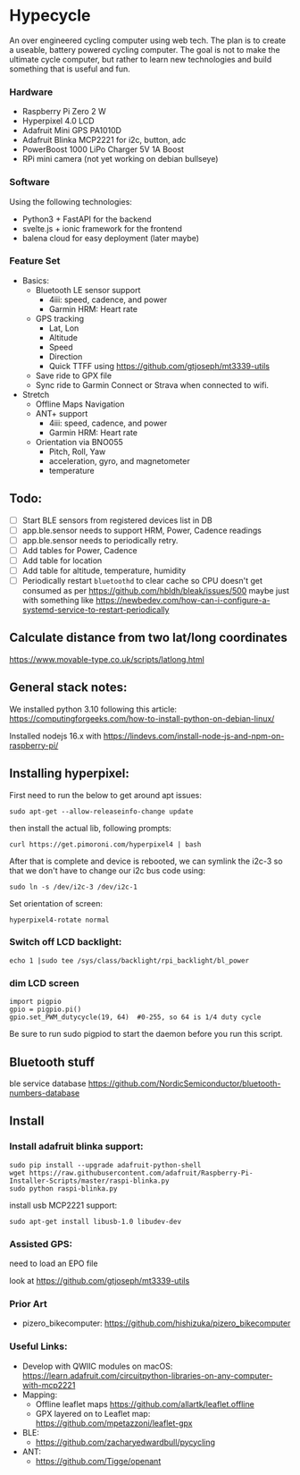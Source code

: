 # Hypecycle

An over engineered cycling computer using web tech. The plan is to create a useable, battery powered cycling computer. The goal is not to make the ultimate cycle computer, but rather to learn new technologies and build something that is useful and fun.

### Hardware
- Raspberry Pi Zero 2 W
- Hyperpixel 4.0 LCD
- Adafruit Mini GPS PA1010D
- Adafruit Blinka MCP2221 for i2c, button, adc
- PowerBoost 1000 LiPo Charger 5V 1A Boost
- RPi mini camera (not yet working on debian bullseye)

### Software
Using the following technologies:
- Python3 + FastAPI for the backend
- svelte.js + ionic framework for the frontend
- balena cloud for easy deployment (later maybe)

### Feature Set
- Basics:
    - Bluetooth LE sensor support
        - 4iii: speed, cadence, and power
        - Garmin HRM: Heart rate
    - GPS tracking
        - Lat, Lon
        - Altitude
        - Speed
        - Direction
        - Quick TTFF using https://github.com/gtjoseph/mt3339-utils 
    - Save ride to GPX file
    - Sync ride to Garmin Connect or Strava when connected to wifi.
- Stretch
    - Offline Maps Navigation
    - ANT+ support 
        - 4iii: speed, cadence, and power
        - Garmin HRM: Heart rate
    - Orientation via BNO055
        - Pitch, Roll, Yaw
        - acceleration, gyro, and magnetometer
        - temperature

## Todo:

- [ ] Start BLE sensors from registered devices list in DB
- [ ] app.ble.sensor needs to support HRM, Power, Cadence readings
- [ ] app.ble.sensor needs to periodically retry.
- [ ] Add tables for Power, Cadence
- [ ] Add table for location
- [ ] Add table for altitude, temperature, humidity
- [ ] Periodically restart `bluetoothd` to clear cache so CPU doesn't get consumed as per https://github.com/hbldh/bleak/issues/500 maybe just with something like https://newbedev.com/how-can-i-configure-a-systemd-service-to-restart-periodically

## Calculate distance from two lat/long coordinates
https://www.movable-type.co.uk/scripts/latlong.html

## General stack notes:

We installed python 3.10 following this article: https://computingforgeeks.com/how-to-install-python-on-debian-linux/

Installed nodejs 16.x with https://lindevs.com/install-node-js-and-npm-on-raspberry-pi/ 

## Installing hyperpixel:

First need to run the below to get around apt issues:
```
sudo apt-get --allow-releaseinfo-change update

```
then install the actual lib, following prompts:
```
curl https://get.pimoroni.com/hyperpixel4 | bash
```
After that is complete and device is rebooted, we can symlink the i2c-3 so that we don't have to change our i2c bus code using:
```
sudo ln -s /dev/i2c-3 /dev/i2c-1
```
Set orientation of screen:
```
hyperpixel4-rotate normal
```

### Switch off LCD backlight:
```
echo 1 |sudo tee /sys/class/backlight/rpi_backlight/bl_power
```

### dim LCD screen
```
import pigpio
gpio = pigpio.pi()
gpio.set_PWM_dutycycle(19, 64)  #0-255, so 64 is 1/4 duty cycle
```
Be sure to run sudo pigpiod to start the daemon before you run this script.

## Bluetooth stuff

ble service database https://github.com/NordicSemiconductor/bluetooth-numbers-database 

## Install

### Install adafruit blinka support:
```
sudo pip install --upgrade adafruit-python-shell
wget https://raw.githubusercontent.com/adafruit/Raspberry-Pi-Installer-Scripts/master/raspi-blinka.py
sudo python raspi-blinka.py
```

install usb MCP2221 support:
```
sudo apt-get install libusb-1.0 libudev-dev
```

### Assisted GPS:

need to load an EPO file 

look at https://github.com/gtjoseph/mt3339-utils 

### Prior Art
- pizero_bikecomputer: https://github.com/hishizuka/pizero_bikecomputer

### Useful Links:
- Develop with QWIIC modules on macOS: https://learn.adafruit.com/circuitpython-libraries-on-any-computer-with-mcp2221 
- Mapping:
    - Offline leaflet maps https://github.com/allartk/leaflet.offline 
    - GPX layered on to Leaflet map: https://github.com/mpetazzoni/leaflet-gpx 
- BLE:
    - https://github.com/zacharyedwardbull/pycycling
- ANT:
    - https://github.com/Tigge/openant